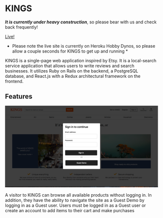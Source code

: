 

# KINGS

***It is currently under heavy construction***, so please bear with us and check back frequently!

[Live!](https://kings-ja.herokuapp.com/)
 * Please note the live site is currently on Heroku Hobby Dynos, so please allow a couple seconds for KINGS to get up and running *
  
KINGS is a single-page web application inspired by Etsy. It is a local-search service application that allows users to write reviews and search businesses. It utilizes Ruby on Rails on the backend, a PostgreSQL database, and React.js with a Redux architectural framework on the frontend.



## Features


![alt text](https://github.com/jonathanahn95/KINGS/blob/master/app/assets/images/readme1.png "Logo Title Text 1")

A visitor to KINGS can browse all available products without logging in. In addition, they have the ability to navigate the site as a Guest Demo by logging in as a Guest user. Users must be logged in as a Guest user or create an account to add items to their cart and make purchases
